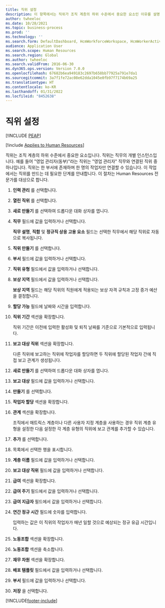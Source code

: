 ```yaml
---
title: 직위 설정
description: 이 항목에서는 직위가 조직 계층의 하위 수준에서 중요한 요소인 이유를 설명합니다.
author: twheeloc
ms.date: 10/28/2021
ms.topic: business-process
ms.prod: ''
ms.technology: ''
ms.search.form: DefaultDashboard, HcmWorkforceWorkspace, HcmWorkerActivityChart, HcmAllWorkersListPart, HcmPosition, HcmPositionNewPosition, HcmJobLookup, HcmPositionReportsToDialog, HcmPositionLookup, FinancialDimensionDefaultTemplatesLookup, DimensionLookup, HcmPersonnelManagementWorkspace
audience: Application User
ms.search.scope: Human Resources
ms.search.region: Global
ms.author: twheeloc
ms.search.validFrom: 2016-06-30
ms.dyn365.ops.version: Version 7.0.0
ms.openlocfilehash: 67682b6ea949183c2697b658bb77925a791e7da1
ms.sourcegitcommit: 3a7f1fe72ac08e62dda1045e0fb97f7174b69a25
ms.translationtype: HT
ms.contentlocale: ko-KR
ms.lasthandoff: 01/31/2022
ms.locfileid: "8452638"
---
```

# <a name="set-up-positions"></a>직위 설정


[!INCLUDE [PEAP](../includes/peap-1.md)]

[!include [Applies to Human Resources](../includes/applies-to-hr.md)]



직위는 조직 계층의 하위 수준에서 중요한 요소입니다. 직위는 직무의 개별 인스턴스입니다. 예를 들어 "영업 관리자(동부)"라는 직위는 "영업 관리자" 직무와 연결된 직위 중 하나입니다. 직위는 한 부서에 존재하며 한 명의 작업자만 연결할 수 있습니다. 이 작업에서는 직위를 만드는 데 필요한 단계를 안내합니다. 이 절차는 Human Resources 전문가를 대상으로 합니다.

1. **인력 관리** 를 선택합니다.
2. **열린 직위** 를 선택합니다.
3. **새로 만들기** 를 선택하여 드롭다운 대화 상자를 엽니다.
4. **직무** 필드에 값을 입력하거나 선택합니다.

    **직무 설명**, **직함** 및 **정규직 상응 고용 요소** 필드는 선택한 직무에서 해당 직위로 자동으로 복사됩니다.

5. **직위 만들기** 를 선택합니다.
6. **부서** 필드에 값을 입력하거나 선택합니다.
7. **직위 유형** 필드에서 값을 입력하거나 선택합니다.
8. **보상 지역** 필드에서 값을 입력하거나 선택합니다.

    **보상 지역** 필드는 해당 직위의 직원에게 적용되는 보상 자격 규칙과 고정 증가 예산을 결정합니다.

9. **할당 가능** 필드에 날짜와 시간을 입력합니다.
10. **직위 기간** 섹션을 확장합니다.

    직위 기간은 이전에 입력한 활성화 및 퇴직 날짜를 기준으로 기본적으로 입력됩니다.

11. **보고 대상 직위** 섹션을 확장합니다.

    다른 직위에 보고하는 직위에 작업자를 할당하면 두 직위에 할당된 작업자 간에 직접 보고 관계가 생성됩니다.

12. **새로 만들기** 를 선택하여 드롭다운 대화 상자를 엽니다.
13. **보고 대상** 필드에 값을 입력하거나 선택합니다.
14. **만들기** 를 선택합니다.
15. **작업자 할당** 섹션을 확장합니다.
16. **관계** 섹션을 확장합니다.

    조직에서 매트릭스 계층이나 다른 사용자 지정 계층을 사용하는 경우 직위 계층 유형을 설정한 다음 설정한 각 계층 유형의 직위에 보고 관계를 추가할 수 있습니다.

17. **추가** 를 선택합니다.
18. 목록에서 선택한 행을 표시합니다.
19. **계층 이름** 필드에 값을 입력하거나 선택합니다.
20. **보고 대상 직위** 필드에 값을 입력하거나 선택합니다.
21. **급여** 섹션을 확장합니다.
22. **급여 주기** 필드에서 값을 입력하거나 선택합니다.
23. **급여 지급자** 필드에서 값을 입력하거나 선택합니다.
24. **연간 정규 시간** 필드에 숫자를 입력합니다.

    입력하는 값은 이 직위의 작업자가 매년 일할 것으로 예상되는 정규 유급 시간입니다.

25. **노동조합** 섹션을 확장합니다.
26. **노동조합** 섹션을 축소합니다.
27. **재무 차원** 섹션을 확장합니다.
28. **배포 템플릿** 필드에서 값을 입력하거나 선택합니다.
29. **부서** 필드에 값을 입력하거나 선택합니다.
30. **저장** 을 선택합니다.



[!INCLUDE[footer-include](../includes/footer-banner.md)]
